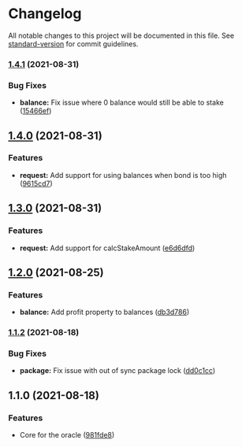 # Changelog

All notable changes to this project will be documented in this file. See [standard-version](https://github.com/conventional-changelog/standard-version) for commit guidelines.

### [1.4.1](https://github.com/fluxprotocol/oracle-provider-core/compare/v1.4.0...v1.4.1) (2021-08-31)


### Bug Fixes

* **balance:** Fix issue where 0 balance would still be able to stake ([15466ef](https://github.com/fluxprotocol/oracle-provider-core/commit/15466ef40b653cf0e65e4fd4a87a4f097bc5a325))

## [1.4.0](https://github.com/fluxprotocol/oracle-provider-core/compare/v1.3.0...v1.4.0) (2021-08-31)


### Features

* **request:** Add support for using balances when bond is too high ([9615cd7](https://github.com/fluxprotocol/oracle-provider-core/commit/9615cd7091b9b26aaf4a0b1a8597a4ec24bbeeab))

## [1.3.0](https://github.com/fluxprotocol/oracle-provider-core/compare/v1.2.0...v1.3.0) (2021-08-31)


### Features

* **request:** Add support for calcStakeAmount ([e6d6dfd](https://github.com/fluxprotocol/oracle-provider-core/commit/e6d6dfd8d5e9df30ff88d9523268f64adfe0284b))

## [1.2.0](https://github.com/fluxprotocol/oracle-provider-core/compare/v1.1.2...v1.2.0) (2021-08-25)


### Features

* **balance:** Add profit property to balances ([db3d786](https://github.com/fluxprotocol/oracle-provider-core/commit/db3d7862453a0ef71a0d0d364ddcb87a2d8585cd))

### [1.1.2](https://github.com/fluxprotocol/oracle-provider-core/compare/v1.1.0...v1.1.2) (2021-08-18)


### Bug Fixes

* **package:** Fix issue with out of sync package lock ([dd0c1cc](https://github.com/fluxprotocol/oracle-provider-core/commit/dd0c1ccdafd25b812ef2cebd5e90b818b5e7af8f))

## 1.1.0 (2021-08-18)


### Features

* Core for the oracle ([981fde8](https://github.com/fluxprotocol/oracle-provider-core/commit/981fde8895a928cf6f4d618fb7097e115b2a83e7))
